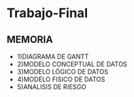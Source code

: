 # Trabajo-Final
## MEMORIA
* 1)DIAGRAMA DE GANTT
* 2)MODELO CONCEPTUAL DE DATOS
* 3)MODELO LÓGICO DE DATOS
* 4)MODELO FISICO DE DATOS
* 5)ANALISIS DE RIESGO
